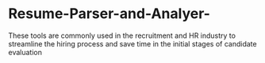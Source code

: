 # Resume-Parser-and-Analyer-
These tools are commonly used in the recruitment  and HR industry to streamline the hiring process and  save time in the initial stages of candidate evaluation
